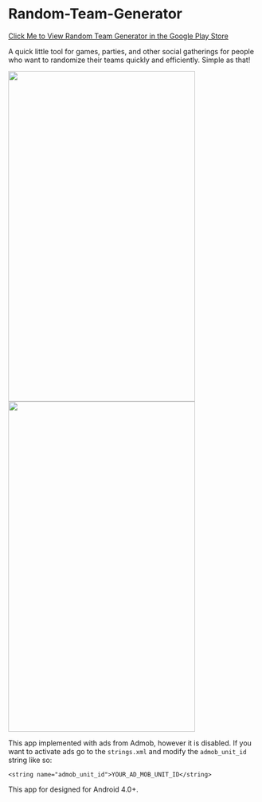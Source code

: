 # Random-Team-Generator
[Click Me to View Random Team Generator in the Google Play Store](https://play.google.com/store/apps/details?id=com.marcochin.teamrandomizer)

A quick little tool for games, parties, and other social gatherings for people who want to randomize their teams quickly and efficiently. Simple as that!

<img src="http://i.imgur.com/BffoJld.png" width="375" height="663"/> <img src="http://i.imgur.com/s8ZyNdA.png" width="375" height="663"/>

This app implemented with ads from Admob, however it is disabled. 
If you want to activate ads go to the `strings.xml` and modify the `admob_unit_id` string like so:

`<string name="admob_unit_id">YOUR_AD_MOB_UNIT_ID</string>`


This app for designed for Android 4.0+.

